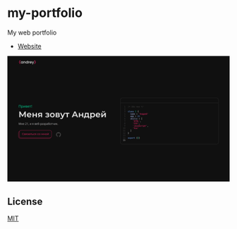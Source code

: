 # my-portfolio
My web portfolio

- [Website](https://dddoog9.github.io/my-portfolio/)

![Website andrey](https://github.com/dddoog9/my-portfolio/raw/main/cover.jpg)

## License
[MIT](LICENSE)
